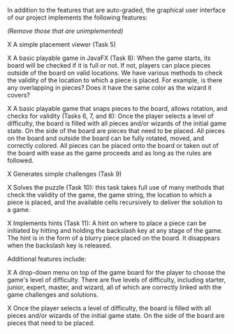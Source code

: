 In addition to the features that are auto-graded, the graphical user interface
of our project implements the following features:

*(Remove those that are unimplemented)*

X A simple placement viewer (Task 5)
 
X A basic playable game in JavaFX (Task 8): When the game starts, its board will be checked if it is full or not. If not, players can place pieces outside of the board on valid locations. We have various methods to check the validity of the location to which a piece is placed. For example, is there any overlapping in pieces? Does it have the same color as the wizard it covers? 

X A basic playable game that snaps pieces to the board, allows rotation, and checks for validity (Tasks 6, 7, and 8): Once the player selects a level of difficulty, the board is filled with all pieces and/or wizards of the initial game state. On the side of the board are pieces that need to be placed. All pieces on the board and outside the board can be fully rotated, moved, and correctly colored. All pieces can be placed onto the board or taken out of the board with ease as the game proceeds and as long as the rules are followed.  

X Generates simple challenges (Task 9) 

X Solves the puzzle (Task 10): this task takes full use of many methods that check the validity of the game, the game string, the location to which a piece is placed, and the available cells recursively to deliver the solution to a game. 

X Implements hints (Task 11): A hint on where to place a piece can be initiated by hitting and holding the backslash key at any stage of the game. The hint is in the form of a blurry piece placed on the board. It disappears when the backslash key is released.


Additional features include:

X A drop-down menu on top of the game board for the player to choose the game's level of difficulty. There are five levels of difficulty, including starter, junior, expert, master, and wizard, all of which are correctly linked with the game challenges and solutions.

X Once the player selects a level of difficulty, the board is filled with all pieces and/or wizards of the initial game state. On the side of the board are pieces that need to be placed.
